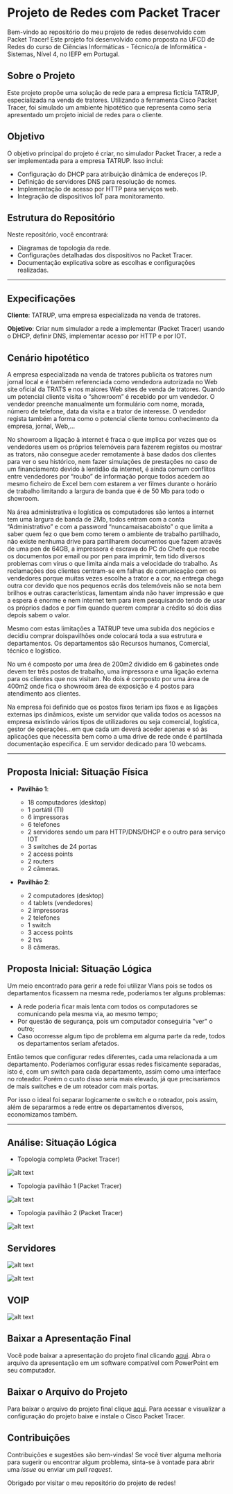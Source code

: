 # Projeto de Redes com Packet Tracer

Bem-vindo ao repositório do meu projeto de redes desenvolvido com Packet Tracer! Este projeto foi desenvolvido como proposta na UFCD de Redes do curso de Ciências Informáticas - Técnico/a de Informática - Sistemas, Nível 4, no IEFP em Portugal.

## Sobre o Projeto

Este projeto propõe uma solução de rede para a empresa fictícia TATRUP, especializada na venda de tratores. Utilizando a ferramenta Cisco Packet Tracer, foi simulado um ambiente hipotético que representa como seria apresentado um projeto inicial de redes para o cliente.

## Objetivo

O objetivo principal do projeto é criar, no simulador Packet Tracer, a rede a ser implementada para a empresa TATRUP. Isso inclui:

- Configuração do DHCP para atribuição dinâmica de endereços IP.
- Definição de servidores DNS para resolução de nomes.
- Implementação de acesso por HTTP para serviços web.
- Integração de dispositivos IoT para monitoramento.

## Estrutura do Repositório

Neste repositório, você encontrará:

- Diagramas de topologia da rede.
- Configurações detalhadas dos dispositivos no Packet Tracer.
- Documentação explicativa sobre as escolhas e configurações realizadas.

---

## Expecificações

<b>Cliente</b>: TATRUP, uma empresa especializada na venda de tratores.

<b>Objetivo</b>: Criar num simulador a rede a implementar (Packet Tracer) usando o DHCP, definir DNS, 
implementar acesso por HTTP e por IOT.

## Cenário hipotético

A empresa especializada na venda de tratores publicita os tratores num jornal local e é também referenciada como vendedora autorizada no Web site oficial da TRATS e nos maiores Web sites de venda de tratores. Quando um potencial cliente visita o “showroom” é recebido por um vendedor. O vendedor preenche manualmente um formulário com nome, morada, número de telefone, data da visita e a trator de interesse. O vendedor regista também a forma como o potencial cliente tomou conhecimento da empresa, jornal, Web,...

No showroom a ligação à internet é fraca o que implica por vezes que os vendedores usem os próprios telemóveis para fazerem registos ou mostrar as trators, não consegue aceder remotamente à base dados dos clientes para ver o seu histórico, nem fazer simulações de prestações no caso de um financiamento devido à lentidão da internet, é ainda comum conflitos entre vendedores por “roubo” de informação porque todos acedem ao mesmo ficheiro de Excel bem com estarem a ver filmes durante o horário de trabalho limitando a largura de banda que é de 50 Mb para todo o showroom.


Na área administrativa e logística os computadores são lentos a internet tem uma largura de banda de 2Mb, todos entram com a conta “Administrativo” e com a password “nuncamaisacaboisto” o que limita a saber quem fez o que bem como terem o ambiente de trabalho partilhado, não existe nenhuma drive para partilharem documentos que fazem através de uma pen de 64GB, a impressora é escrava do PC do Chefe que recebe os documentos por email ou por pen para imprimir, tem tido diversos problemas com vírus o que limita ainda mais a velocidade do trabalho. As reclamações dos clientes centram-se em falhas de comunicação com os vendedores porque muitas vezes escolhe a trator e a cor, na entrega chega outra cor devido que nos pequenos ecrãs dos telemóveis não se nota bem brilhos e outras características, lamentam ainda não haver impressão e que a espera é enorme e nem internet tem para irem pesquisando tendo de usar os próprios dados e por fim quando querem comprar a crédito só dois dias depois sabem o valor.

Mesmo com estas limitações a TATRUP teve uma subida dos negócios e decidiu comprar doispavilhões onde colocará toda a sua estrutura e departamentos. Os departamentos são Recursos humanos, Comercial, técnico e logístico.

No um é composto por uma área de 200m2 dividido em 6 gabinetes onde devem ter três postos de trabalho, uma impressora e uma ligação externa para os clientes que nos visitam. No dois é composto por uma área de 400m2 onde fica o showroom área de exposição e 4 postos para atendimento aos clientes.


Na empresa foi definido que os postos fixos teriam ips fixos e as ligações externas ips dinâmicos, existe um servidor que valida todos os acessos na empresa existindo vários tipos de utilizadores ou seja comercial, logística, gestor de operações…em que cada um deverá aceder apenas e só às aplicações que necessita bem como a uma drive de rede onde é partilhada documentação 
especifica. E um servidor dedicado para 10 webcams.

---

## Proposta Inicial: Situação Física

  - <b>Pavilhão 1</b>: 

    - 18 computadores (desktop)
    - 1 portátil (TI)
    - 6 impressoras
    - 6 telefones
    - 2 servidores sendo um para HTTP/DNS/DHCP e o outro para serviço IOT
    - 3 switches de 24 portas
    - 2 access points
    - 2 routers
    - 2 câmeras.


  - <b>Pavilhão 2</b>: 
    - 2 computadores (desktop)
    - 4 tablets (vendedores)
    - 2 impressoras
    - 2 telefones
    - 1 switch
    - 3 access points
    - 2 tvs
    - 8 câmeras.
    
## Proposta Inicial: Situação Lógica

Um meio encontrado para gerir a rede foi utilizar Vlans pois se todos os departamentos ficassem na mesma rede, poderíamos ter alguns problemas:
- A rede poderia ficar mais lenta com todos os computadores se comunicando pela mesma via, ao mesmo tempo;
- Por questão de segurança, pois um computador conseguiria "ver" o outro;
- Caso ocorresse algum tipo de problema em alguma parte da rede, todos os departamentos seriam afetados.

Então temos que configurar redes diferentes, cada uma relacionada a um departamento. Poderíamos configurar essas redes fisicamente separadas, isto é, com um switch para cada departamento, assim como uma interface no roteador. Porém o custo disso seria mais elevado, já que precisaríamos de mais switches e de um roteador com mais portas.

Por isso o ideal foi separar logicamente o switch e o roteador, pois assim, além de separarmos a rede entre os departamentos diversos, economizamos também.

---
                        
## Análise: Situação Lógica 

  - Topologia completa (Packet Tracer)</b>

![alt text](https://raw.github.com/NathSantos2024/Projeto_Redes/master/topologiacompleta.png)

   - Topologia pavilhão 1 (Packet Tracer)</b>

![alt text](https://raw.github.com/NathSantos2024/Projeto_Redes/master/topologiapavilhão1.png)

   - Topologia pavilhão 2 (Packet Tracer)</b>

![alt text](https://raw.github.com/NathSantos2024/Projeto_Redes/master/topologiapavilhão2.png)   

## Servidores
![alt text](https://raw.github.com/NathSantos2024/Projeto_Redes/master/ServidorHTTP_DNS_DHCP.png)

![alt text](https://raw.github.com/NathSantos2024/Projeto_Redes/master/ServidorIOT.png)

## VOIP
![alt text](https://raw.github.com/NathSantos2024/Projeto_Redes/master/VOIP.png)

## Baixar a Apresentação Final
Você pode baixar a apresentação do projeto final clicando [aqui](https://github.com/NathSantos2024/Projeto_Redes/raw/master/Apresenta%C3%A7%C3%A3o%20Projeto_Final.ppsx).
Abra o arquivo da apresentação em um software compatível com PowerPoint em seu computador.

## Baixar o Arquivo do Projeto
Para baixar o arquivo do projeto final clique [aqui](https://github.com/NathSantos2024/Projeto_Redes/raw/master/PROJETO_FINAL.pkt).
Para acessar e visualizar a configuração do projeto baixe e instale o Cisco Packet Tracer.

## Contribuições

Contribuições e sugestões são bem-vindas! Se você tiver alguma melhoria para sugerir ou encontrar algum problema, sinta-se à vontade para abrir uma *issue* ou enviar um *pull request*.

Obrigado por visitar o meu repositório do projeto de redes!

  


    
